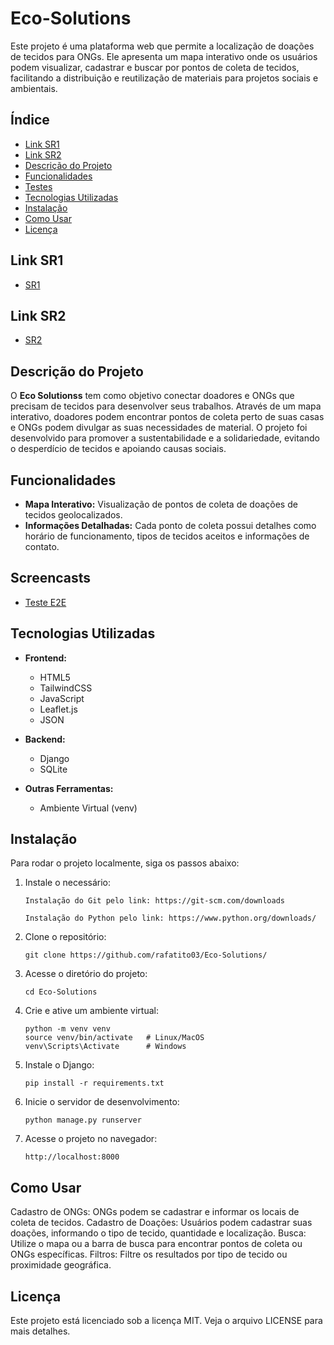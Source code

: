 # Eco-Solutions

Este projeto é uma plataforma web que permite a localização de doações de tecidos para ONGs. Ele apresenta um mapa interativo onde os usuários podem visualizar, cadastrar e buscar por pontos de coleta de tecidos, facilitando a distribuição e reutilização de materiais para projetos sociais e ambientais.

## Índice
- [Link SR1](#link-sr1)
- [Link SR2](#link-sr2)
- [Descrição do Projeto](#descrição-do-projeto)
- [Funcionalidades](#funcionalidades)
- [Testes](#Testes)
- [Tecnologias Utilizadas](#tecnologias-utilizadas)
- [Instalação](#instalação)
- [Como Usar](#como-usar)
- [Licença](#licença)

## Link SR1
- [SR1](https://github.com/rafatito03/Eco-Solutions/blob/main/SR1.md)

## Link SR2
- [SR2](https://github.com/rafatito03/Eco-Solutions/blob/main/SR2.md)

## Descrição do Projeto

O **Eco Solutionss** tem como objetivo conectar doadores e ONGs que precisam de tecidos para desenvolver seus trabalhos. Através de um mapa interativo, doadores podem encontrar pontos de coleta perto de suas casas e ONGs podem divulgar as suas necessidades de material. O projeto foi desenvolvido para promover a sustentabilidade e a solidariedade, evitando o desperdício de tecidos e apoiando causas sociais.

## Funcionalidades

- **Mapa Interativo:** Visualização de pontos de coleta de doações de tecidos geolocalizados.
- **Informações Detalhadas:** Cada ponto de coleta possui detalhes como horário de funcionamento, tipos de tecidos aceitos e informações de contato.

## Screencasts
- [Teste E2E](https://youtu.be/-sc3ooL2jvI)

## Tecnologias Utilizadas

- **Frontend:**
  - HTML5
  - TailwindCSS
  - JavaScript
  - Leaflet.js
  - JSON
  
- **Backend:**
  - Django 
  - SQLite

- **Outras Ferramentas:**
  - Ambiente Virtual (venv)

## Instalação

Para rodar o projeto localmente, siga os passos abaixo:

1. Instale o necessário:
    ```
    Instalação do Git pelo link: https://git-scm.com/downloads

    Instalação do Python pelo link: https://www.python.org/downloads/
2. Clone o repositório:
   ```
   git clone https://github.com/rafatito03/Eco-Solutions/
   ```
3. Acesse o diretório do projeto:
   ```
   cd Eco-Solutions
   ```
   
4. Crie e ative um ambiente virtual:
    ```
    python -m venv venv
    source venv/bin/activate   # Linux/MacOS
    venv\Scripts\Activate      # Windows
    ```
5. Instale o Django:
   ```
   pip install -r requirements.txt
   ```
6. Inicie o servidor de desenvolvimento:
    ```
    python manage.py runserver
    ```

7. Acesse o projeto no navegador:
    ```
    http://localhost:8000
    ```

## Como Usar

  Cadastro de ONGs: ONGs podem se cadastrar e informar os locais de coleta de tecidos.
  Cadastro de Doações: Usuários podem cadastrar suas doações, informando o tipo de tecido, quantidade e localização.
  Busca: Utilize o mapa ou a barra de busca para encontrar pontos de coleta ou ONGs específicas.
  Filtros: Filtre os resultados por tipo de tecido ou proximidade geográfica.

## Licença
  
Este projeto está licenciado sob a licença MIT. Veja o arquivo LICENSE para mais detalhes.
